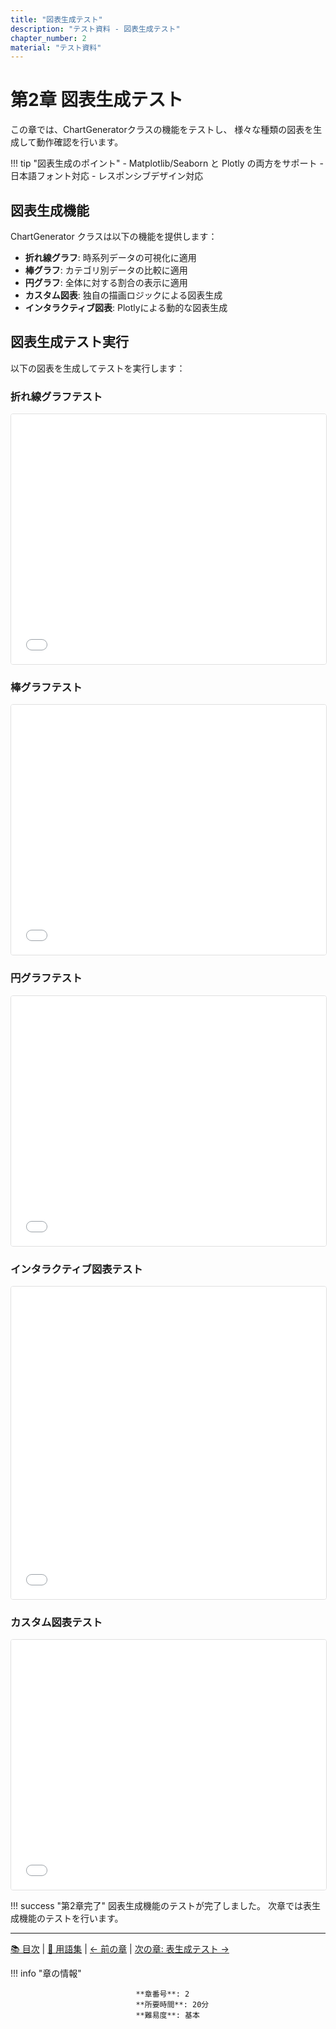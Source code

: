```yaml
---
title: "図表生成テスト"
description: "テスト資料 - 図表生成テスト"
chapter_number: 2
material: "テスト資料"
---
```


# 第2章 図表生成テスト


この章では、ChartGeneratorクラスの機能をテストし、
様々な種類の図表を生成して動作確認を行います。

!!! tip "図表生成のポイント"
    - Matplotlib/Seaborn と Plotly の両方をサポート
    - 日本語フォント対応
    - レスポンシブデザイン対応

## 図表生成機能


<span data-md-tooltip="様々な種類の図表を生成し、HTMLファイルとして出力するクラス。MatplotlibやPlotlyを使用する。">ChartGenerator</span> クラスは以下の機能を提供します：

- **<span data-md-tooltip="データの変化を線で表したグラフ。時系列データの表示に適している。">折れ線グラフ</span>**: 時系列データの可視化に適用
- **<span data-md-tooltip="データを棒の長さで表現するグラフ。カテゴリ別の比較に適している。">棒グラフ</span>**: カテゴリ別データの比較に適用
- **<span data-md-tooltip="データを円の扇形で表現するグラフ。全体に対する割合を示すのに適している。">円グラフ</span>**: 全体に対する割合の表示に適用
- **カスタム図表**: 独自の描画ロジックによる図表生成
- **インタラクティブ図表**: Plotlyによる動的な図表生成


## 図表生成テスト実行

以下の図表を生成してテストを実行します：

### 折れ線グラフテスト

<iframe src="test_material/assets/charts/test_line_chart.html" width="100%" height="400px" frameborder="0" style="border: 1px solid #e0e0e0; border-radius: 4px;"></iframe>

### 棒グラフテスト

<iframe src="test_material/assets/charts/test_bar_chart.html" width="100%" height="400px" frameborder="0" style="border: 1px solid #e0e0e0; border-radius: 4px;"></iframe>

### 円グラフテスト

<iframe src="test_material/assets/charts/test_pie_chart.html" width="100%" height="400px" frameborder="0" style="border: 1px solid #e0e0e0; border-radius: 4px;"></iframe>

### インタラクティブ図表テスト

<iframe src="test_material/assets/charts/test_interactive_chart.html" width="100%" height="500px" frameborder="0" style="border: 1px solid #e0e0e0; border-radius: 4px;"></iframe>

### カスタム図表テスト

<iframe src="test_material/assets/charts/test_custom_figure.html" width="100%" height="400px" frameborder="0" style="border: 1px solid #e0e0e0; border-radius: 4px;"></iframe>


!!! success "第2章完了"
    図表生成機能のテストが完了しました。
    次章では表生成機能のテストを行います。

---

[📚 目次](index.md) | [📖 用語集](glossary.md) | [← 前の章](chapter_01_*.md) | [次の章: 表生成テスト →](chapter_03_表生成テスト.md)

!!! info "章の情報"

                                **章番号**: 2
                                **所要時間**: 20分
                                **難易度**: 基本
